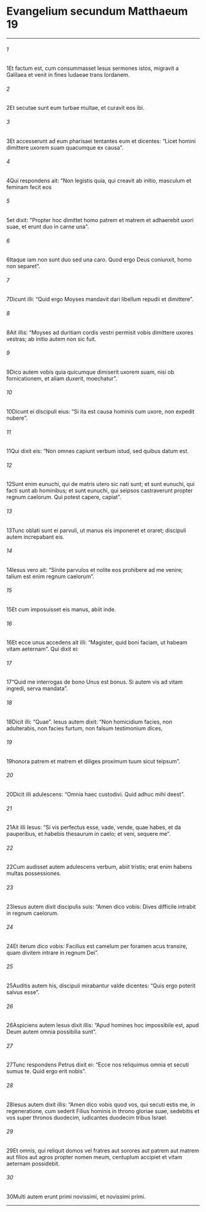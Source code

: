
# Evangelium secundum Matthaeum 19
***
###### 1
<span class=vrs>1</span>Et factum est, cum consummasset Iesus sermones istos, migravit a Galilaea et venit in fines Iudaeae trans Iordanem.
###### 2
<span class=vrs>2</span>Et secutae sunt eum turbae multae, et curavit eos ibi.
###### 3
<span class=vrs>3</span>Et accesserunt ad eum pharisaei tentantes eum et dicentes: “Licet homini dimittere uxorem suam quacumque ex causa”.
###### 4
<span class=vrs>4</span>Qui respondens ait: “Non legistis quia, qui creavit ab initio, masculum et feminam fecit eos
###### 5
<span class=vrs>5</span>et dixit: "Propter hoc dimittet homo patrem et matrem et adhaerebit uxori suae, et erunt duo in carne una".
###### 6
<span class=vrs>6</span>Itaque iam non sunt duo sed una caro. Quod ergo Deus coniunxit, homo non separet”.
###### 7
<span class=vrs>7</span>Dicunt illi: “Quid ergo Moyses mandavit dari libellum repudii et dimittere”.
###### 8
<span class=vrs>8</span>Ait illis: “Moyses ad duritiam cordis vestri permisit vobis dimittere uxores vestras; ab initio autem non sic fuit.
###### 9
<span class=vrs>9</span>Dico autem vobis quia quicumque dimiserit uxorem suam, nisi ob fornicationem, et aliam duxerit, moechatur”.
###### 10
<span class=vrs>10</span>Dicunt ei discipuli eius: “Si ita est causa hominis cum uxore, non expedit nubere”.
###### 11
<span class=vrs>11</span>Qui dixit eis: “Non omnes capiunt verbum istud, sed quibus datum est.
###### 12
<span class=vrs>12</span>Sunt enim eunuchi, qui de matris utero sic nati sunt; et sunt eunuchi, qui facti sunt ab hominibus; et sunt eunuchi, qui seipsos castraverunt propter regnum caelorum. Qui potest capere, capiat”.
###### 13
<span class=vrs>13</span>Tunc oblati sunt ei parvuli, ut manus eis imponeret et oraret; discipuli autem increpabant eis.
###### 14
<span class=vrs>14</span>Iesus vero ait: “Sinite parvulos et nolite eos prohibere ad me venire; talium est enim regnum caelorum”.
###### 15
<span class=vrs>15</span>Et cum imposuisset eis manus, abiit inde.
###### 16
<span class=vrs>16</span>Et ecce unus accedens ait illi: “Magister, quid boni faciam, ut habeam vitam aeternam”. Qui dixit ei:
###### 17
<span class=vrs>17</span>“Quid me interrogas de bono Unus est bonus. Si autem vis ad vitam ingredi, serva mandata”.
###### 18
<span class=vrs>18</span>Dicit illi: “Quae”. Iesus autem dixit: “Non homicidium facies, non adulterabis, non facies furtum, non falsum testimonium dices,
###### 19
<span class=vrs>19</span>honora patrem et matrem et diliges proximum tuum sicut teipsum”.
###### 20
<span class=vrs>20</span>Dicit illi adulescens: “Omnia haec custodivi. Quid adhuc mihi deest”.
###### 21
<span class=vrs>21</span>Ait illi Iesus: “Si vis perfectus esse, vade, vende, quae habes, et da pauperibus, et habebis thesaurum in caelo; et veni, sequere me”.
###### 22
<span class=vrs>22</span>Cum audisset autem adulescens verbum, abiit tristis; erat enim habens multas possessiones.
###### 23
<span class=vrs>23</span>Iesus autem dixit discipulis suis: “Amen dico vobis: Dives difficile intrabit in regnum caelorum.
###### 24
<span class=vrs>24</span>Et iterum dico vobis: Facilius est camelum per foramen acus transire, quam divitem intrare in regnum Dei”.
###### 25
<span class=vrs>25</span>Auditis autem his, discipuli mirabantur valde dicentes: “Quis ergo poterit salvus esse”.
###### 26
<span class=vrs>26</span>Aspiciens autem Iesus dixit illis: “Apud homines hoc impossibile est, apud Deum autem omnia possibilia sunt”.
###### 27
<span class=vrs>27</span>Tunc respondens Petrus dixit ei: “Ecce nos reliquimus omnia et secuti sumus te. Quid ergo erit nobis”.
###### 28
<span class=vrs>28</span>Iesus autem dixit illis: “Amen dico vobis quod vos, qui secuti estis me, in regeneratione, cum sederit Filius hominis in throno gloriae suae, sedebitis et vos super thronos duodecim, iudicantes duodecim tribus Israel.
###### 29
<span class=vrs>29</span>Et omnis, qui reliquit domos vel fratres aut sorores aut patrem aut matrem aut filios aut agros propter nomen meum, centuplum accipiet et vitam aeternam possidebit.
###### 30
<span class=vrs>30</span>Multi autem erunt primi novissimi, et novissimi primi.
***

